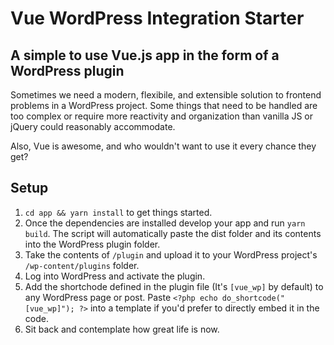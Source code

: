 # Vue WordPress Integration Starter

## A simple to use Vue.js app in the form of a WordPress plugin

Sometimes we need a modern, flexibile, and extensible solution to frontend problems in a WordPress project. Some things that need to be handled are too complex or require more reactivity and organization than vanilla JS or jQuery could reasonably accommodate.

Also, Vue is awesome, and who wouldn't want to use it every chance they get?

## Setup

1. `cd app && yarn install` to get things started.
2. Once the dependencies are installed develop your app and run `yarn build`. The script will automatically paste the dist folder and its contents into the WordPress plugin folder.
3. Take the contents of `/plugin` and upload it to your WordPress project's `/wp-content/plugins` folder.
4. Log into WordPress and activate the plugin.
5. Add the shortchode defined in the plugin file (It's `[vue_wp]` by default) to any WordPress page  or post. Paste `<?php echo do_shortcode("[vue_wp]"); ?>` into a template if you'd prefer to directly embed it in the code.
6. Sit back and contemplate how great life is now.
